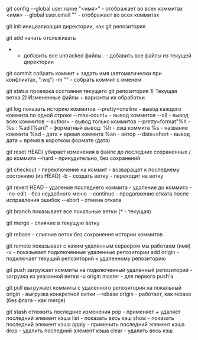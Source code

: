 git config
  --global user.name "<имя>" - отображает во всех коммитах <имя>
  --global user.email "<e-mail>" - отображает во всех коммитах <e-mail>

git init
  инициализация директории, как git репозитория

git add <filename>
  начать отслеживать <filename>
  * - добавить все untracked файлы
  . - добавить все файлы из текущей директории

git commit
  собрать коммит + задать имя (автоматически при конфликтах, ":wq")
  -m "<commitname>" - собрать коммит с именем <commitname>

git status
  проверка состояния текущего git репозитория
    1) Текущая ветка
    2) Измененные файлы + варианты их обработки

git log
  показать историю коммитов
  --pretty=oneline - вывод каждого коммита по одной строке
  --max-count=<n> - вывод <n> коммитов
  --all - вывод всех коммитов
  --author=<author> - вывод только коммитов <author>
  --pretty=format"%h - %s : %ad [%an]" - форматный вывод:
    %h - хэш коммита
    %s - название коммита
    %ad - дата + время коммита
    %an - автор
  --date=short - вывод дата + время в коротком формате (дата)

git reset HEAD/<hash> <filename>
  убирает изменения в файле до последних сохраненных / до <hash> коммита
  --hard - принудительно, без сохранений

git checkout
  <hash> - переключение на <hash> коммит
  <filename> - возваращет <filename> к последнему состоянию (из HEAD)
  -b <branchname> - создать ветку <branchname>
  <branchname> - переходит на ветку <branchname>

git revert
  HEAD - удаление последнего коммита
  <hash> - удаление до <hash> коммита
  --no-edit - без неудобного меню
  --continue - продолжение отката после исправления ошибок
  --abort - отмена отката

git branch
  показывает все локальные ветки (* - текущая)

git merge
  <branchname> - слияние <branchname> в текущую ветку

git rebase
  <branchname> - слияние веток без сохранения истории коммитов

git remote
  показывает с каким удаленным сервером мы работаем (имя)
  -v - показывает подключенные удаленные репозитории
  add origin <link> - подключает текущий репозиторий к <link> удаленному репозиторию

git push
  загружает коммиты на подключенный удаленный репозиторий
  <branchname> - загрузка из указанной ветки
  -u origin master - для первого push'а

git pull
  выгружает коммиты с удаленного репозитория на локальный
  origin <branchname> - выгрузка конкретной ветки
  --rebase origin <branchname> - работает, как rebase (без флага - как merge)

git stash
  отложить последние изменения
  pop - применяет + удаляет последний элемент кэша
  list - показать весь кэш
  show - показать последний элемент кэша
  apply - применить последний элемент кэша
  drop - удалить последний элемент кэша
  clear - удалить весь кэш
